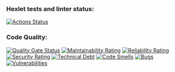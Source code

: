 ### Hexlet tests and linter status:
[![Actions Status](https://github.com/DmitriyTokarev96/java-project-61/actions/workflows/hexlet-check.yml/badge.svg)](https://github.com/DmitriyTokarev96/java-project-61/actions)

### Code Quality:
[![Quality Gate Status](https://sonarcloud.io/api/project_badges/measure?project=DmitriyTokarev96_java-project-61&metric=alert_status)](https://sonarcloud.io/summary/new_code?id=DmitriyTokarev96_java-project-61)
[![Maintainability Rating](https://sonarcloud.io/api/project_badges/measure?project=DmitriyTokarev96_java-project-61&metric=sqale_rating)](https://sonarcloud.io/summary/new_code?id=DmitriyTokarev96_java-project-61)
[![Reliability Rating](https://sonarcloud.io/api/project_badges/measure?project=DmitriyTokarev96_java-project-61&metric=reliability_rating)](https://sonarcloud.io/summary/new_code?id=DmitriyTokarev96_java-project-61)
[![Security Rating](https://sonarcloud.io/api/project_badges/measure?project=DmitriyTokarev96_java-project-61&metric=security_rating)](https://sonarcloud.io/summary/new_code?id=DmitriyTokarev96_java-project-61)
[![Technical Debt](https://sonarcloud.io/api/project_badges/measure?project=DmitriyTokarev96_java-project-61&metric=sqale_index)](https://sonarcloud.io/summary/new_code?id=DmitriyTokarev96_java-project-61)
[![Code Smells](https://sonarcloud.io/api/project_badges/measure?project=DmitriyTokarev96_java-project-61&metric=code_smells)](https://sonarcloud.io/summary/new_code?id=DmitriyTokarev96_java-project-61)
[![Bugs](https://sonarcloud.io/api/project_badges/measure?project=DmitriyTokarev96_java-project-61&metric=bugs)](https://sonarcloud.io/summary/new_code?id=DmitriyTokarev96_java-project-61)
[![Vulnerabilities](https://sonarcloud.io/api/project_badges/measure?project=DmitriyTokarev96_java-project-61&metric=vulnerabilities)](https://sonarcloud.io/summary/new_code?id=DmitriyTokarev96_java-project-61)